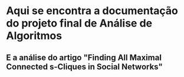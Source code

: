 # Aqui se encontra a documentação do projeto final de Análise de Algoritmos
<h2> E a análise do artigo "Finding All Maximal Connected s-Cliques in Social Networks" </h2>
